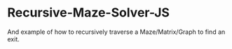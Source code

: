 # Recursive-Maze-Solver-JS
And example of how to recursively traverse a Maze/Matrix/Graph to find an exit.
